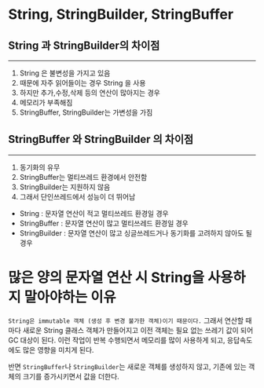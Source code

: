 # String, StringBuilder, StringBuffer

## String 과 StringBuilder의 차이점

---

1. String 은 불변성을 가지고 있음
2. 때문에 자주 읽어들이는 경우 String 을 사용
3. 하지만 추가,수정,삭제 등의 연산이 많아지는 경우
4. 메모리가 부족해짐
5. StringBuffer, StringBuilder는 가변성을 가짐

## StringBuffer 와 StringBuilder 의 차이점

---

1. 동기화의 유무
2. StringBuffer는 멀티쓰레드 환경에서 안전함
3. StringBuilder는 지원하지 않음
4. 그래서 단인쓰레드에서 성능이 더 뛰어남

- String : 문자열 연산이 적고 멀티쓰레드 환경일 경우
- StringBuffer : 문자열 연산이 많고 멀티쓰레드 환경일 경우
- StringBuilder : 문자열 연산이 많고 싱글쓰레드거나 동기화를 고려하지 않아도 될 경우

# 많은 양의 문자열 연산 시 String을 사용하지 말아야하는 이유

`String은 immutable 객체 (생성 후 변경 불가한 객체)이기 때문이다.`
그래서 연산할 때마다 새로운 String 클래스 객체가 만들어지고 이전 객체는
필요 없는 쓰레기 값이 되어 GC 대상이 된다. 이런 작업이 반복 수행되면서
메모리를 많이 사용하게 되고, 응답속도에도 많은 영향을 미치게 된다.

반면 `StringBuffer`나 `StringBuilder`는 새로운 객체를 생성하지 않고,
기존에 있는 객체의 크기를 증가시키면서 값을 더한다.